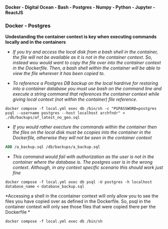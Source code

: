 #### Docker - Digital Ocean - Bash - Postgres - Numpy - Python - Jupyter - ReactJS ####

### Docker - Postgres
**Undestanding the container context is key when executing commands locally and in the containers**

* *If you try and access the local disk from a bash shell in the container, the file will not be available as it is not in the container context. So, instead wou would want to copy the file over into the container context in the Dockerfile. Then, a bash shell within the container will be able to view the file wherever it has been copied to.*

* *To reference a Postgres DB backup on the local hardrive for restoring into a container database you must use bash on the command line and execute a string command that references the container context while giving local context (not within the container) file reference.*


``` *.\sh-session
docker compose -f local.yml exec db /bin/sh -c "PGPASSWORD=postgres psql --username postgres --host localhost archfndr" < ./db/backups/af_latest_no_geo.sql
```
* *If you would rather execture the commands within the container then the files on the local disk must be ccopies into the container in the Dockerfile, otherwise they will not be seen in the container context*


```Dockerfile
ADD /a_backup.sql /db/backups/a_backup.sql
```


* *This command would fail with authorization as the user is not in the container where the database is. The postgres user is in the wrong context. Although, in any context specific scenario this should work just fine*
``` *.\sh-session
docker compose -f local.yml exec db psql -U postgres -h localhost database_name < database_backup.sql
```

*Accessing a shell in the ccontainer context will only allow you to see the files you have copied over as defined in the Dockerfile. So, psql in the container context will only see those files that were copied there per the Dockerfile *
``` *.\sh-session
docker compose -f local.yml exec db /bin/sh
```
